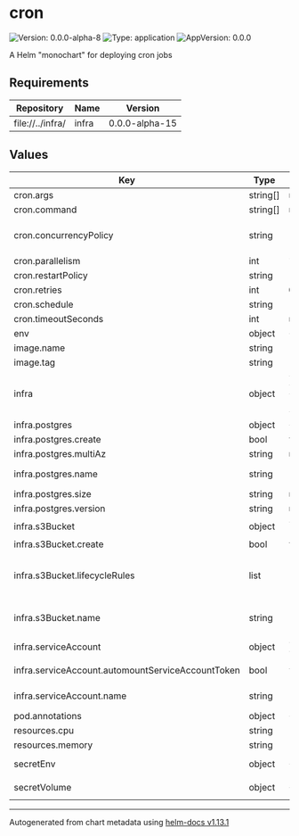 # cron

![Version: 0.0.0-alpha-8](https://img.shields.io/badge/Version-0.0.0--alpha--8-informational?style=flat-square) ![Type: application](https://img.shields.io/badge/Type-application-informational?style=flat-square) ![AppVersion: 0.0.0](https://img.shields.io/badge/AppVersion-0.0.0-informational?style=flat-square)

A Helm "monochart" for deploying cron jobs

## Requirements

| Repository | Name | Version |
|------------|------|---------|
| file://../infra/ | infra | 0.0.0-alpha-15 |

## Values

| Key | Type | Default | Description |
|-----|------|---------|-------------|
| cron.args | string[] | `nil` | Arguments for the command |
| cron.command | string[] | `nil` | Command to run on the image. e.g [/bin/bash, my-script.sh] |
| cron.concurrencyPolicy | string | `"Allow"` | One of: Allow, Forbid and Replace. Allow - allows concurrently running cron jobs. Forbid - No concurrent runs, if last cron job hasn't finished then skip the new run Replace - Replace the currently running cron job with a new instance. |
| cron.parallelism | int | `1` | Number of pods of the cron job to start |
| cron.restartPolicy | string | `"OnFailure"` | One of: Never or OnFailure. Never - does not restart. OnFailure - will re-run the job if it fails |
| cron.retries | int | `0` | Number of retries on failure of job |
| cron.schedule | string | `"* * * * *"` | Cron formatted schedule for job. |
| cron.timeoutSeconds | int | `nil` | The maximum amount of time the job should run for in seconds. |
| env | object | `{}` | List of environment variables for job container. |
| image.name | string | `"public.ecr.aws/nginx/nginx"` | The container image of your application |
| image.tag | string | `"alpine"` | The container tag that will be run |
| infra | object | `{"postgres":{"create":true,"multiAz":null,"name":"","size":null,"version":null},"s3Bucket":{"create":true,"lifecycleRules":[{"expiration":[{"days":0}],"status":"Disabled"}],"name":""},"serviceAccount":{"annotations":{},"automountServiceAccountToken":false,"enabled":true,"name":""}}` | Configuration for infra |
| infra.postgres | object | `{"create":true,"multiAz":null,"name":"","size":null,"version":null}` | Postgres database configuration. Leave as null for no database. |
| infra.postgres.create | bool | `true` | If a database should be created. Set to false if another app is creating the database. |
| infra.postgres.multiAz | string | `nil` | If database should be a multi-az deployment |
| infra.postgres.name | string | `""` | The database's name. If the database is created in another app, use the same name as the database in that app. |
| infra.postgres.size | string | `nil` | The instance size. Options: micro, small, medium, large or xlarge. |
| infra.postgres.version | string | `nil` | The postgres version to use. Options: 16.2, 15.6 or 14.11 |
| infra.s3Bucket | object | `{"create":true,"lifecycleRules":[{"expiration":[{"days":0}],"status":"Disabled"}],"name":""}` | S3 Bucket configuration. Set to null for no s3 bucket. |
| infra.s3Bucket.create | bool | `true` | If an s3 bucket should be created. Set to false if another app creates the s3 bucket. |
| infra.s3Bucket.lifecycleRules | list | `[{"expiration":[{"days":0}],"status":"Disabled"}]` | Lifecycle rules. See docs at https://marketplace.upbound.io/providers/upbound/provider-aws-s3/v1.2.1/resources/s3.aws.upbound.io/BucketLifecycleConfiguration/v1beta1#doc:spec-forProvider-rule The status field is required on the rule object. |
| infra.s3Bucket.name | string | `""` | Name of the bucket. If the s3 bucket is created in another app, use the same name as the s3 bucket in that app. You must also use the same service account name, provide the aws account id and set automountServiceAccountToken to true |
| infra.serviceAccount | object | `{"annotations":{},"automountServiceAccountToken":false,"enabled":true,"name":""}` | Service account configuration. Configuration is required for accessing AWS resources |
| infra.serviceAccount.automountServiceAccountToken | bool | `false` | If the service account token should be mounted into pods that use the service account. Set to true if using AWS resources. |
| infra.serviceAccount.name | string | `""` | The name of the service account. If accessing S3 buckets, this name must match the serviceAccountName in the infra chart. Defaults to the helmfile release name |
| pod.annotations | object | `{}` |  |
| resources.cpu | string | `"100m"` | Requested CPU time for the pod |
| resources.memory | string | `"64Mi"` | Maximum memory usage for the pod |
| secretEnv | object | `{}` | Secret values that are mounted as environment variables. Formatted as ```<environment variable name>: <plain text value>``` |
| secretVolume | object | `{}` | Secret values that are mounted as a file to /secrets. Formatted as ```<file name>: <base64 encoded value>``` |

----------------------------------------------
Autogenerated from chart metadata using [helm-docs v1.13.1](https://github.com/norwoodj/helm-docs/releases/v1.13.1)
